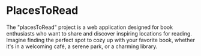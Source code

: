 # PlacesToRead
The "placesToRead" project is a web application designed for book enthusiasts who want to share and discover inspiring locations for reading. Imagine finding the perfect spot to cozy up with your favorite book, whether it's in a welcoming café, a serene park, or a charming library.
